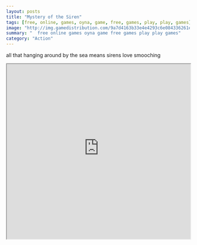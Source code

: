```yaml
---
layout: posts
title: "Mystery of the Siren"
tags: [free, online, games, oyna, game, free, games, play, play, games]
image: "http://img.gamedistribution.com/9a7d4163b33e4e4293c6e084336261e8.jpg"
summary: "  free online games oyna game free games play play games"
category: "Action"
---
```


all that hanging around by the sea means sirens love smooching

<iframe width="100%" height="480px;" src="http://flash.gamedistribution.com?game=9a7d4163b33e4e4293c6e084336261e8"></iframe>